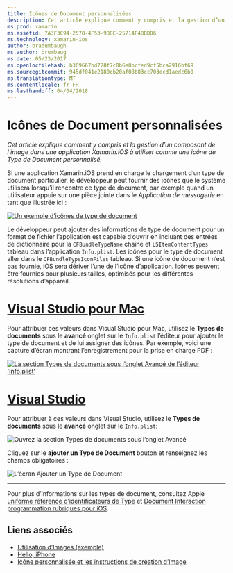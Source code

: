 ```yaml
---
title: Icônes de Document personnalisées
description: Cet article explique comment y compris et la gestion d’un composant de l’image dans une application Xamarin.iOS à utiliser comme une icône de Type de Document personnalisé.
ms.prod: xamarin
ms.assetid: 7A3F3C94-2578-4F53-9B8E-25714F48BDD6
ms.technology: xamarin-ios
author: bradumbaugh
ms.author: brumbaug
ms.date: 05/23/2017
ms.openlocfilehash: b369667bd728f7c8b6e8bcfed9cf5bca2916bf69
ms.sourcegitcommit: 945df041e2180cb20af08b83cc703ecd1aedc6b0
ms.translationtype: MT
ms.contentlocale: fr-FR
ms.lasthandoff: 04/04/2018
---
```

# <a name="custom-document-icons"></a>Icônes de Document personnalisées

_Cet article explique comment y compris et la gestion d’un composant de l’image dans une application Xamarin.iOS à utiliser comme une icône de Type de Document personnalisé._

Si une application Xamarin.iOS prend en charge le chargement d’un type de document particulier, le développeur peut fournir des icônes que le système utilisera lorsqu’il rencontre ce type de document, par exemple quand un utilisateur appuie sur une pièce jointe dans le *Application de messagerie* en tant que illustrée ici :

 [![](custom-document-types-images/17.png "Un exemple d’icônes de type de document")](custom-document-types-images/17.png#lightbox)

Le développeur peut ajouter des informations de type de document pour un format de fichier l’application est capable d’ouvrir en incluant des entrées de dictionnaire pour la `CFBundleTypeName` chaîne et `LSItemContentTypes` tableau dans l’application `Info.plist`. Les icônes pour le type de document aller dans le `CFBundleTypeIconFiles` tableau. Si une icône de document n’est pas fournie, iOS sera dériver l’une de l’icône d’application.
Icônes peuvent être fournies pour plusieurs tailles, optimisés pour les différentes résolutions d’appareil. 

# <a name="visual-studio-for-mactabvsmac"></a>[Visual Studio pour Mac](#tab/vsmac)

Pour attribuer ces valeurs dans Visual Studio pour Mac, utilisez le **Types de documents** sous le **avancé** onglet sur le `Info.plist` l’éditeur pour ajouter le type de document et de lui assigner des icônes. Par exemple, voici une capture d’écran montrant l’enregistrement pour la prise en charge PDF :

 [![](custom-document-types-images/18.png "La section Types de documents sous l’onglet Avancé de l’éditeur 'Info.plist'")](custom-document-types-images/18.png#lightbox)
 
# <a name="visual-studiotabvswin"></a>[Visual Studio](#tab/vswin)

Pour attribuer à ces valeurs dans Visual Studio, utilisez le **Types de documents** sous le **avancé** onglet sur le `Info.plist`:

 ![](custom-document-types-images/doc01w.png "Ouvrez la section Types de documents sous l’onglet Avancé")

Cliquez sur le **ajouter un Type de Document** bouton et renseignez les champs obligatoires :

![](custom-document-types-images/doc02w.png "L’écran Ajouter un Type de Document")

-----


Pour plus d’informations sur les types de document, consultez Apple [uniforme référence d’identificateurs de Type](http://developer.apple.com/library/ios/#documentation/Miscellaneous/Reference/UTIRef/Articles/System-DeclaredUniformTypeIdentifiers.html) et [Document Interaction programmation rubriques pour iOS](http://developer.apple.com/library/ios/#documentation/FileManagement/Conceptual/DocumentInteraction_TopicsForIOS/Introduction/Introduction.html).


## <a name="related-links"></a>Liens associés

- [Utilisation d’Images (exemple)](https://developer.xamarin.com/samples/WorkingWithImages/)
- [Hello, iPhone](~/ios/get-started/hello-ios/index.md)
- [Icône personnalisée et les instructions de création d’Image](http://developer.apple.com/library/ios/#documentation/UserExperience/Conceptual/MobileHIG/IconsImages/IconsImages.html)
